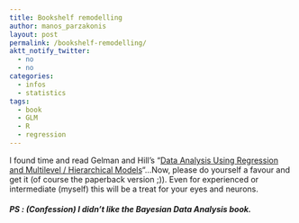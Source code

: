 ```yaml
---
title: Bookshelf remodelling
author: manos_parzakonis
layout: post
permalink: /bookshelf-remodelling/
aktt_notify_twitter:
  - no
  - no
categories:
  - infos
  - statistics
tags:
  - book
  - GLM
  - R
  - regression
---
```

I found time and read Gelman and Hill&#8217;s &#8220;[Data Analysis Using Regression and Multilevel / Hierarchical Models][1]&#8220;&#8230;Now, please do yourself a favour and get it (of course the paperback version ;)). Even for experienced or intermediate (myself) this will be a treat for your eyes and neurons.

##### PS : (Confession) I didn&#8217;t like the Bayesian Data Analysis book.

<!-- MixPanel Start !-->

  
  
<!-- MixPanel End -->

 [1]: http://www.stat.columbia.edu/~gelman/arm/